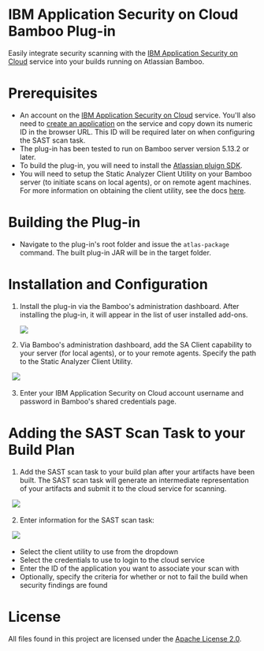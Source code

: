 # IBM Application Security on Cloud Bamboo Plug-in

Easily integrate security scanning with the [IBM Application Security on Cloud](https://appscan.ibmcloud.com) service into your builds running on Atlassian Bamboo.

# Prerequisites

- An account on the [IBM Application Security on Cloud](https://appscan.ibmcloud.com) service. You'll also need to [create an application](http://www.ibm.com/support/knowledgecenter/SSYJJF_1.0.0/ApplicationSecurityonCloud/ent_create_application.html) on the service and copy down its numeric ID in the browser URL. This ID will be required later on when configuring the SAST scan task.
- The plug-in has been tested to run on Bamboo server version 5.13.2 or later.
- To build the plug-in, you will need to install the [Atlassian pluign SDK](https://developer.atlassian.com/docs/getting-started).
- You will need to setup the Static Analyzer Client Utility on your Bamboo server (to initiate scans on local agents), or on remote agent machines. For more information on obtaining the client utility, see the docs [here](http://www.ibm.com/support/knowledgecenter/SSYJJF_1.0.0/ApplicationSecurityonCloud/src_scanning.html).

# Building the Plug-in

- Navigate to the plug-in's root folder and issue the `atlas-package` command. The built plug-in JAR will be in the target folder.

# Installation and Configuration

1. Install the plug-in via the Bamboo's administration dashboard. After installing the plug-in, it will appear in the list of user installed add-ons.

   ![](https://github.com/AppSecDev/asoc-bamboo-plugin/blob/master/images/install1.png)

2. Via Bamboo's administration dashboard, add the SA Client capability to your server (for local agents), or to your remote agents. Specify the path to the Static Analyzer Client Utility.

   ![](https://github.com/AppSecDev/asoc-bamboo-plugin/blob/master/images/install2.png)

3. Enter your IBM Application Security on Cloud account username and password in Bamboo's shared credentials page.

# Adding the SAST Scan Task to your Build Plan

1. Add the SAST scan task to your build plan after your artifacts have been built. The SAST scan task will generate an intermediate representation of your artifacts and submit it to the cloud service for scanning.

   ![](https://github.com/AppSecDev/asoc-bamboo-plugin/blob/master/images/task1.png)

2. Enter information for the SAST scan task:

   ![](https://github.com/AppSecDev/asoc-bamboo-plugin/blob/master/images/task2.png)

   - Select the client utility to use from the dropdown
   - Select the credentials to use to login to the cloud service
   - Enter the ID of the application you want to associate your scan with
   - Optionally, specify the criteria for whether or not to fail the build when security findings are found

# License

All files found in this project are licensed under the [Apache License 2.0](LICENSE).

